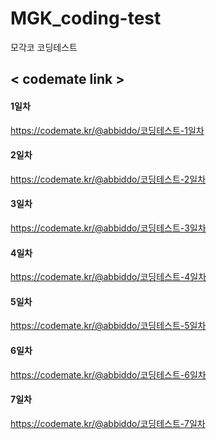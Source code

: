# MGK_coding-test
모각코 코딩테스트

<h2> < codemate link > </h2>

#### 1일차
https://codemate.kr/@abbiddo/코딩테스트-1일차 <br>
  
#### 2일차
https://codemate.kr/@abbiddo/코딩테스트-2일차 <br>

#### 3일차
https://codemate.kr/@abbiddo/코딩테스트-3일차 <br>

#### 4일차
https://codemate.kr/@abbiddo/코딩테스트-4일차 <br>

#### 5일차
https://codemate.kr/@abbiddo/코딩테스트-5일차 <br>

#### 6일차
https://codemate.kr/@abbiddo/코딩테스트-6일차 <br>

#### 7일차
https://codemate.kr/@abbiddo/코딩테스트-7일차 <br>
